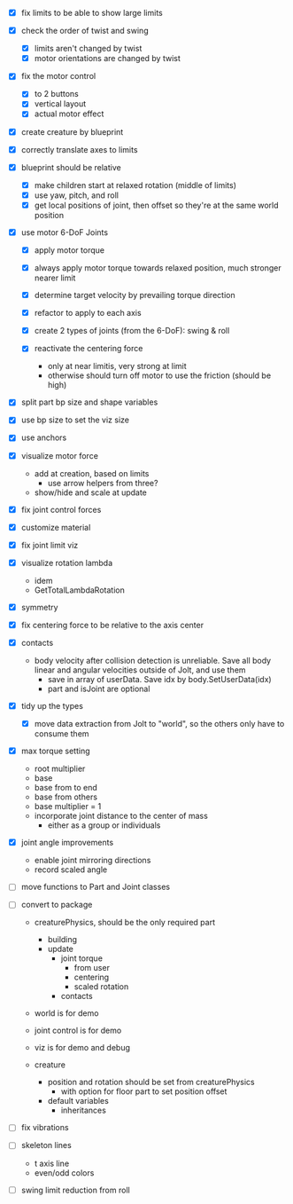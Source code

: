 - [x] fix limits to be able to show large limits
- [x] check the order of twist and swing

  - [x] limits aren't changed by twist
  - [x] motor orientations are changed by twist

- [x] fix the motor control

  - [x] to 2 buttons
  - [x] vertical layout
  - [x] actual motor effect

- [x] create creature by blueprint

- [x] correctly translate axes to limits

- [x] blueprint should be relative

  - [x] make children start at relaxed rotation (middle of limits)
  - [x] use yaw, pitch, and roll
  - [x] get local positions of joint, then offset so they're at the same world position

- [x] use motor 6-DoF Joints

  - [x] apply motor torque
  - [x] always apply motor torque towards relaxed position, much stronger nearer limit
  - [x] determine target velocity by prevailing torque direction

  - [x] refactor to apply to each axis

  - [x] create 2 types of joints (from the 6-DoF): swing & roll
  - [x] reactivate the centering force
    - only at near limitis, very strong at limit
    - otherwise should turn off motor to use the friction (should be high)

- [x] split part bp size and shape variables
- [x] use bp size to set the viz size

- [x] use anchors

- [x] visualize motor force

  - add at creation, based on limits
    - use arrow helpers from three?
  - show/hide and scale at update

- [x] fix joint control forces
- [x] customize material

- [x] fix joint limit viz

- [x] visualize rotation lambda

  - idem
  - GetTotalLambdaRotation

- [x] symmetry

- [x] fix centering force to be relative to the axis center
- [x] contacts
  - body velocity after collision detection is unreliable. Save all body linear and angular velocities outside of Jolt, and use them
    - save in array of userData. Save idx by body.SetUserData(idx)
    - part and isJoint are optional
- [x] tidy up the types

  - [x] move data extraction from Jolt to "world", so the others only have to consume them

- [x] max torque setting

  - root multiplier
  - base
  - base from to end
  - base from others
  - base multiplier = 1
  - incorporate joint distance to the center of mass
    - either as a group or individuals

- [x] joint angle improvements

  - enable joint mirroring directions
  - record scaled angle

- [ ] move functions to Part and Joint classes

- [ ] convert to package

  - creaturePhysics, should be the only required part
    - building
    - update
      - joint torque
        - from user
        - centering
        - scaled rotation
      - contacts
  - world is for demo
  - joint control is for demo
  - viz is for demo and debug

  - creature
    - position and rotation should be set from creaturePhysics
      - with option for floor part to set position offset
    - default variables
      - inheritances

- [ ] fix vibrations

- [ ] skeleton lines

  - t axis line
  - even/odd colors

- [ ] swing limit reduction from roll
